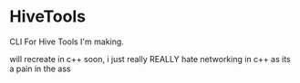 # HiveTools
CLI For Hive Tools I'm making.

will recreate in c++ soon, i just really REALLY hate networking in c++ as its a pain in the ass
